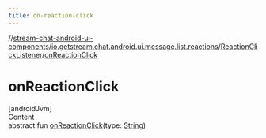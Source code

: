 ```yaml
---
title: on-reaction-click
---
```

//[stream-chat-android-ui-components](../../../index.md)/[io.getstream.chat.android.ui.message.list.reactions](../index.md)/[ReactionClickListener](index.md)/[onReactionClick](onReactionClick.md)



# onReactionClick  
[androidJvm]  
Content  
abstract fun [onReactionClick](onReactionClick.md)(type: [String](https://kotlinlang.org/api/latest/jvm/stdlib/kotlin/-string/index.html))  



